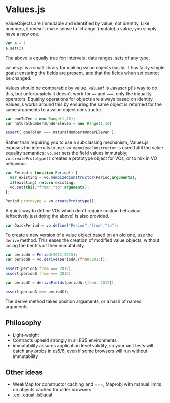 # Values.js

ValueObjects are immutable and identified by value, not identity. Like numbers, it doesn't make sense to 'change' (mutate) a value, you simply have a new one.

```javascript
var a = 1
a.set(2)
```

The above is equally true for: intervals, date ranges, sets of any type.

values.js is a small library for making value objects easily. It has fairly simple goals: ensuring the fields are present, and that the fields when set cannot be changed.

Values should be comparable by value. `valueOf` is Javascript's way to do this, but unfortunately it doesn't work for `==` and `===`, only the inquality operators. Equality operations for objects are always based on identity. Values.js works around this by ensuring the same object is returned for the same arguments to a value object constructor.

```javascript
var oneToTen = new Range(1,10);
var naturalNumbersUnderEleven = new Range(1,10)

assert( oneToTen === naturalNumbersUnderEleven );
```

Rather than requiring you to use a subclassing mechanism, Values.js exposes the internals to use. `vo.memoizedConstructor` is used fulfil the value equality semantics; `vo.set` sets the field values immutably; `vo.createPrototype()` creates a prototype object for VOs, or to mix in VO behaviour.

```javascript
var Period = function Period() {
  var existing = vo.memoizedConstructor(Period,arguments);
  if(existing) return existing;
  vo.set(this,"from","to",arguments);
};

Period.prototype = vo.createPrototype();
```

A quick way to define VOs which don't require custom behaviour (effectively just doing the above) is also provided.

```javascript
var QuickPeriod = vo.define("Period","from","to");
```

To create a new version of a value object based on an old one, use the `derive` method. This eases the creation of modified value objects, without losing the benfits of their immutability.

```javascript
var periodA = Period(2012,2015);
var periodB = vo.derive(periodA,{from:2013});

assert(periodA.from === 2012);
assert(periodB.from === 2013);

var periodC = deriveFields(periodA,{from: 2012});

assert(periodA === periodC);
```

The derive method takes position arguments, or a hash of named arguments. 

## Philosophy

- Light-weight
- Contracts upheld strongly in all ES5 environments
- immutability assures application level validity, so your unit tests will catch any probs in es5/6, even if some browsers will run without immutability
	
## Other ideas

- WeakMap for constructor caching and ===, Map/obj with manual limits on objects cached for older browsers
- .eql .equal .isEqual
